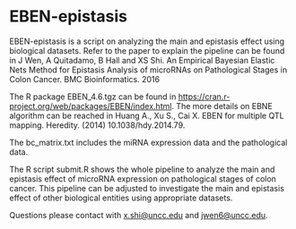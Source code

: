# EBEN-epistasis

EBEN-epistasis is a script on analyzing the main and epistasis effect using biological datasets. Refer to the paper to explain the pipeline can be found in J Wen, A Quitadamo, B Hall and XS Shi. An Empirical Bayesian Elastic Nets Method for Epistasis Analysis of microRNAs on Pathological Stages in Colon Cancer. BMC Bioinformatics. 2016

The R package EBEN_4.6.tgz can be found in https://cran.r-project.org/web/packages/EBEN/index.html. The more details on EBNE algorithm can be reached in Huang A., Xu S., Cai X. EBEN for multiple QTL mapping. Heredity.  (2014) 10.1038/hdy.2014.79. 

The bc_matrix.txt includes the miRNA expression data and the pathological data.

The R script submit.R shows the whole pipeline to analyze the main and epistasis effect of microRNA expression on pathological stages of colon cancer. This pipeline can be adjusted to investigate the main and epistasis effect of other biological entities using appropriate datasets. 

Questions please contact with x.shi@uncc.edu and jwen6@uncc.edu.
